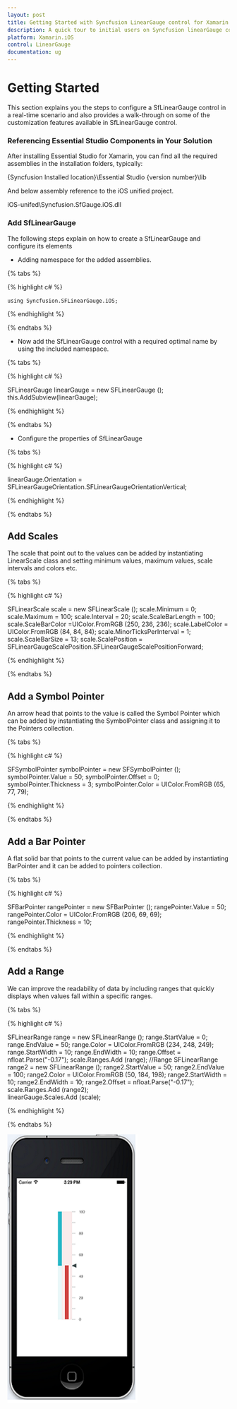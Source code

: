 ```yaml
---
layout: post
title: Getting Started with Syncfusion LinearGauge control for Xamarin.iOS
description: A quick tour to initial users on Syncfusion linearGauge control for Xamarin.iOS platform 
platform: Xamarin.iOS
control: LinearGauge
documentation: ug
---
```


# Getting Started

This section explains you the steps to configure a SfLinearGauge control in a real-time scenario and also provides a walk-through on some of the customization features available in SfLinearGauge control.

### Referencing Essential Studio Components in Your Solution

After installing Essential Studio for Xamarin, you can find all the required assemblies in the installation folders, typically:

{Syncfusion Installed location}\Essential Studio {version number}\lib

And below assembly reference to the iOS unified project.

iOS-unifed\Syncfusion.SfGauge.iOS.dll 

### Add SfLinearGauge

The following steps explain on how to create a SfLinearGauge and configure its elements

* Adding namespace for the added assemblies. 

{% tabs %}

{% highlight c# %}

	using Syncfusion.SFLinearGauge.iOS; 

{% endhighlight %}

{% endtabs %}

* Now add the SfLinearGauge control with a required optimal name by using the included namespace.

{% tabs %}

{% highlight c# %}

SFLinearGauge  linearGauge = new SFLinearGauge ();
this.AddSubview(linearGauge);

{% endhighlight %}

{% endtabs %}

* Configure the properties of SfLinearGauge

{% tabs %}

{% highlight c# %}

linearGauge.Orientation = SFLinearGaugeOrientation.SFLinearGaugeOrientationVertical;

{% endhighlight %}

{% endtabs %}

## Add Scales

The scale that point out to the values can be added by instantiating LinearScale class and setting minimum values, maximum values, scale intervals and colors etc.

{% tabs %}

{% highlight c# %}

SFLinearScale scale = new SFLinearScale ();
scale.Minimum = 0;
scale.Maximum = 100;
scale.Interval = 20;
scale.ScaleBarLength = 100;
scale.ScaleBarColor =UIColor.FromRGB (250, 236, 236);
scale.LabelColor = UIColor.FromRGB (84, 84, 84); 
scale.MinorTicksPerInterval = 1;
scale.ScaleBarSize = 13;
scale.ScalePosition = SFLinearGaugeScalePosition.SFLinearGaugeScalePositionForward;
	
{% endhighlight %}

{% endtabs %}

## Add a Symbol Pointer

An arrow head that points to the value is called the Symbol Pointer which can be added by instantiating the SymbolPointer class and assigning it to the Pointers collection.

{% tabs %}

{% highlight c# %}

SFSymbolPointer symbolPointer = new SFSymbolPointer ();
symbolPointer.Value = 50;
symbolPointer.Offset = 0;
symbolPointer.Thickness = 3;
symbolPointer.Color = UIColor.FromRGB (65, 77, 79);        

{% endhighlight %}	

{% endtabs %}	
	
## Add a Bar Pointer

A flat solid bar that points to the current value can be added by instantiating BarPointer and it can be added to pointers collection.

{% tabs %}

{% highlight c# %}

SFBarPointer rangePointer = new SFBarPointer ();
rangePointer.Value = 50;
rangePointer.Color = UIColor.FromRGB (206, 69, 69);
rangePointer.Thickness = 10;
			
{% endhighlight %}

{% endtabs %}

## Add a Range

We can improve the readability of data by including ranges that quickly displays when values fall within a specific ranges.

{% tabs %}

{% highlight c# %}

SFLinearRange range = new SFLinearRange ();
range.StartValue = 0;
range.EndValue = 50;
range.Color = UIColor.FromRGB (234, 248, 249);
range.StartWidth = 10;
range.EndWidth = 10;
range.Offset = nfloat.Parse("-0.17");
scale.Ranges.Add (range);
//Range
SFLinearRange range2 = new SFLinearRange ();
range2.StartValue = 50;
range2.EndValue = 100;
range2.Color = UIColor.FromRGB (50, 184, 198);
range2.StartWidth = 10;
range2.EndWidth = 10;
range2.Offset = nfloat.Parse("-0.17");
scale.Ranges.Add (range2);        
linearGauge.Scales.Add (scale);

{% endhighlight %}

{% endtabs %}

![](images/Xamarin.iOS.png)



